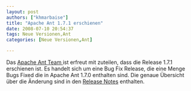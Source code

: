 ```yaml
---
layout: post
authors: ["khmarbaise"]
title: "Apache Ant 1.7.1 erschienen"
date: 2008-07-10 20:54:37
tags: Neue Versionen,Ant
categories: [Neue Versionen,Ant]

---
```

Das <a href="http://ant.apache.org"  title="Apache Ant Team">Apache Ant Team </a>ist erfreut mit zuteilen, dass die Release 1.7.1 erschienen ist. Es handelt sich um eine Bug Fix Release, die eine Menge Bugs Fixed die in Apache Ant 1.7.0 enthalten sind. Die genaue Übersicht über die Änderung sind in den <a href="http://www.apache.org/dist/ant/#section_1"  title="Release Notes">Release Notes</a> enthalten.
